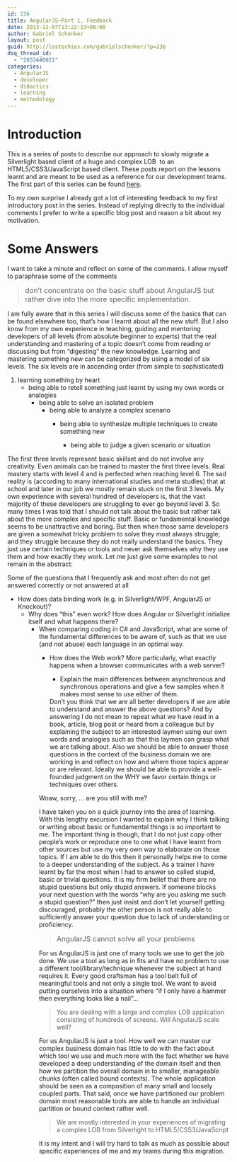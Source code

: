 ```yaml
---
id: 236
title: AngularJS–Part 1, Feedback
date: 2013-12-07T13:22:13+00:00
author: Gabriel Schenker
layout: post
guid: http://lostechies.com/gabrielschenker/?p=236
dsq_thread_id:
  - "2033440021"
categories:
  - AngularJS
  - developer
  - didactics
  - learning
  - methodology
---
```

# Introduction

This is a series of posts to describe our approach to slowly migrate a Silverlight based client of a huge and complex LOB&nbsp; to an HTML5/CSS3/JavaScript based client. These posts report on the lessons learnt and are meant to be used as a reference for our development teams. The first part of this series can be found [here](http://lostechies.com/gabrielschenker/2013/12/05/angularjspart-1/).

To my own surprise I already got a lot of interesting feedback to my first introductory post in the series. Instead of replying directly to the individual comments I prefer to write a specific blog post and reason a bit about my motivation.

# Some Answers

I want to take a minute and reflect on some of the comments. I allow myself to paraphrase some of the comments

> <font size="3">don’t concentrate on the basic stuff about AngularJS but rather dive into the more specific implementation.</font>

I am fully aware that in this series I will discuss some of the basics that can be found elsewhere too, that’s how I learnt about all the new stuff. But I also know from my own experience in teaching, guiding and mentoring developers of all levels (from absolute beginner to experts) that the real understanding and mastering of a topic doesn’t come from reading or discussing but from “digesting” the new knowledge. Learning and mastering something new can be categorized by using a model of six levels. The six levels are in ascending order (from simple to sophisticated)

  1. learning something by heart 
      * being able to retell something just learnt by using my own words or analogies 
          * being able to solve an isolated problem 
              * being able to analyze a complex scenario 
                  * being able to synthesize multiple techniques to create something new 
                      * being able to judge a given scenario or situation</ol> 
                    The first three levels represent basic skillset and do not involve any creativity. Even animals can be trained to master the first three levels. Real mastery starts with level 4 and is perfected when reaching level 6. The sad reality is (according to many international studies and meta studies) that at school and later in our job we mostly remain stuck on the first 3 levels. My own experience with several hundred of developers is, that the vast majority of these developers are struggling to ever go beyond level 3. So many times I was told that I should not talk about the basic but rather talk about the more complex and specific stuff. Basic or fundamental knowledge seems to be unattractive and boring. But then when those same developers are given a somewhat tricky problem to solve they most always struggle; and they struggle because they do not really understand the basics. They just use certain techniques or tools and never ask themselves why they use them and how exactly they work. Let me just give some examples to not remain in the abstract:
                    
                    Some of the questions that I frequently ask and most often do not get answered correctly or not answered at all
                    
                      * How does data binding work (e.g. in Silverlight/WPF, AngularJS or Knockout)? 
                          * Why does “this” even work? How does Angular or Silverlight initialize itself and what happens there? 
                              * When comparing coding in C# and JavaScript, what are some of the fundamental differences to be aware of, such as that we use (and not abuse) each language in an optimal way. 
                                  * How does the Web work? More particularly, what exactly happens when a browser communicates with a web server? 
                                      * Explain the main differences between asynchronous and synchronous operations and give a few samples when it makes most sense to use either of them. </ul> 
                                    Don’t you think that we are all better developers if we are able to understand and answer the above questions? And by answering I do not mean to repeat what we have read in a book, article, blog post or heard from a colleague but by explaining the subject to an interested laymen using our own words and analogies such as that this laymen can grasp what we are talking about. Also we should be able to answer those questions in the context of the business domain we are working in and reflect on how and where those topics appear or are relevant. Ideally we should be able to provide a well-founded judgment on the WHY we favor certain things or techniques over others.
                                    
                                    Woaw, sorry, … are you still with me? 
                                    
                                    I have taken you on a quick journey into the area of learning. With this lengthy excursion I wanted to explain why I think talking or writing about basic or fundamental things is so important to me. The important thing is though, that I do not just copy other people’s work or reproduce one to one what I have learnt from other sources but use my very own way to elaborate on those topics. If I am able to do this then it personally helps me to come to a deeper understanding of the subject. As a trainer I have learnt by far the most when I had to answer so called stupid, basic or trivial questions. It is my firm belief that there are no stupid questions but only stupid answers. If someone blocks your next question with the words “why are you asking me such a stupid question?” then just insist and don’t let yourself getting discouraged, probably the other person is not really able to sufficiently answer your question due to lack of understanding or proficiency.
                                    
                                    > <font size="3">AngularJS cannot solve all your problems</font>
                                    
                                    For us AngularJS is just one of many tools we use to get the job done. We use a tool as long as in fits and have no problem to use a different tool/library/technique whenever the subject at hand requires it. Every good craftsman has a tool belt full of meaningful tools and not only a single tool. We want to avoid putting ourselves into a situation where “if I only have a hammer then everything looks like a nail”…
                                    
                                    > You are dealing with a large and complex LOB application consisting of hundreds of screens. Will AngularJS scale well?
                                    
                                    For us AngularJS is just a tool. How well we can master our complex business domain has little to do with the fact about which tool we use and much more with the fact whether we have developed a deep understanding of the domain itself and then how we partition the overall domain in to smaller, manageable chunks (often called bound contexts). The whole application should be seen as a composition of many small and loosely coupled parts. That said, once we have partitioned our problem domain most reasonable tools are able to handle an individual partition or bound context rather well.
                                    
                                    > We are mostly interested in your experiences of migrating a complex LOB from Silverlight to HTML5/CSS3/JavaScript
                                    
                                    It is my intent and I will try hard to talk as much as possible about specific experiences of me and my teams during this migration.